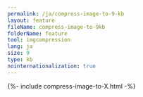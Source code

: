 ```yaml
---
permalink: /ja/compress-image-to-9-kb
layout: feature
fileName: compress-image-to-9kb
folderName: feature
tool: imgcompression
lang: ja
size: 9
type: kb
nointernationalization: true
---
```

{%- include compress-image-to-X.html -%}
      